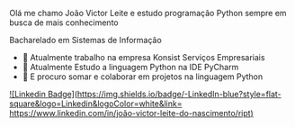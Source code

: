 Olá me chamo João Victor Leite e estudo programação Python sempre em busca de mais  conhecimento

Bacharelado em Sistemas de Informação

- 🔭 Atualmente trabalho na empresa Konsist  Serviços Empresariais
- 🌱  Atualmente Estudo a linguagem Python na IDE PyCharm
- 👯 E procuro somar e colaborar em projetos na linguagem Python

[![Linkedin Badge](https://img.shields.io/badge/-LinkedIn-blue?style=flat-square&logo=Linkedin&logoColor=white&link= https://www.linkedin.com/in/joão-victor-leite-do-nascimento/ript)](https://www.linkedin.com/in/joão-victor-leite-do-nascimento/ript)
